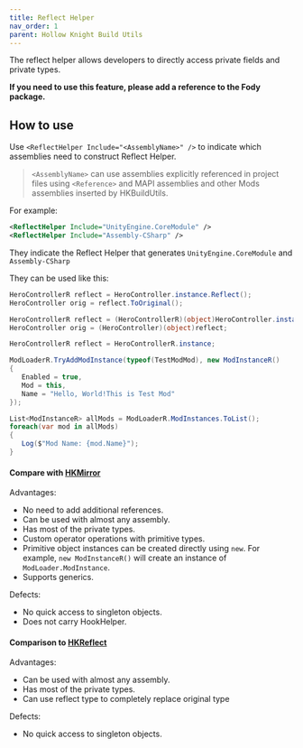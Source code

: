 ```yaml
---
title: Reflect Helper
nav_order: 1
parent: Hollow Knight Build Utils
---
```


The reflect helper allows developers to directly access private fields and private types.

**If you need to use this feature, please add a reference to the Fody package.**


## How to use

Use `<ReflectHelper Include="<AssemblyName>" />` to indicate which assemblies need to construct Reflect Helper.

> `<AssemblyName>` can use assemblies explicitly referenced in project files using `<Reference>` and MAPI assemblies and other Mods assemblies inserted by HKBuildUtils.

For example:

```xml
<ReflectHelper Include="UnityEngine.CoreModule" />
<ReflectHelper Include="Assembly-CSharp" />
```

They indicate the Reflect Helper that generates `UnityEngine.CoreModule` and `Assembly-CSharp`

They can be used like this:

```cs
HeroControllerR reflect = HeroController.instance.Reflect();
HeroController orig = reflect.ToOriginal();
```
```cs
HeroControllerR reflect = (HeroControllerR)(object)HeroController.instance;
HeroController orig = (HeroController)(object)reflect;
```
```cs
HeroControllerR reflect = HeroControllerR.instance;
```
```cs
ModLoaderR.TryAddModInstance(typeof(TestModMod), new ModInstanceR()
{
   Enabled = true,
   Mod = this,
   Name = "Hello, World!This is Test Mod"
}); 
```
```cs
List<ModInstanceR> allMods = ModLoaderR.ModInstances.ToList();
foreach(var mod in allMods)
{
   Log($"Mod Name: {mod.Name}");
}
```

#### Compare with [HKMirror](https://github.com/TheMulhima/HKMirror)

Advantages:  
- No need to add additional references.
- Can be used with almost any assembly.
- Has most of the private types.
- Custom operator operations with primitive types.
- Primitive object instances can be created directly using `new`. For example, `new ModInstanceR()` will create an instance of `ModLoader.ModInstance`.
- Supports generics.

Defects:  
- No quick access to singleton objects.
- Does not carry HookHelper.

#### Comparison to [HKReflect](https://github.com/Clazex/HKReflect)

Advantages:  
- Can be used with almost any assembly.
- Has most of the private types.
- Can use reflect type to completely replace original type

Defects:  
- No quick access to singleton objects.
